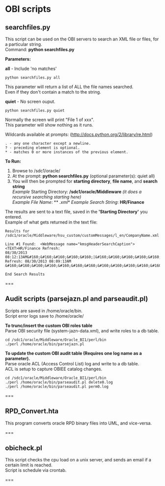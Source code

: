# OBI scripts

## searchfiles.py

This script can be used on the OBI servers to search an XML file or files, for a particular string.  
Command: **python searchfiles.py** *<parameters>*

**Parameters:**  

**all** - Include 'no matches'  
~~~
python searchfiles.py all   
~~~
This parameter will return a list of ALL the file names searched.  
Even if they don't contain a match to the string.  

**quiet** - No screen ouput.  
~~~
python searchfiles.py quiet   
~~~
Normally the screen will print "File 1 of xxx".  
This parameter will show nothing as it runs.  

Wildcards available at prompts: (http://docs.python.org/2/library/re.html)  
~~~
. - any one character except a newline.  
? - preceding element is optional.  
* - matches 0 or more instances of the previous element.  
~~~

**To Run:**  
1. Browse to /sdc1/oracle/  
2. At the prompt:  **python searchfiles.py** (optional parameter(s): quiet all)   
3. You will then be prompted for **starting directory**, **file name**, and **search string**  
*Example* Starting Directory: **/sdc1/oracle/Middleware**  *(it does a recursive searching starting here)*    
*Example File Name*: ** *.xml**
*Example Search String*: **HR/Finance**  

The results are sent to a text file, saved in the **'Starting Directory'** you entered.  
Example of what gets returned in the text file:  

~~~
Results for /sdc1/oracle/Middleware/hsu_custom/customMessages/l_en/CompanyName.xml:  

Line #1 Found: 	<WebMessage name="kmsgHeaderSearchCaption"><TEXT>HR/Finance Refresh: 
08/30/2013 08:12:13AM&#160;&#160;&#160;&#160;&#160;|&#160;&#160;&#160;&#160;&#160;Student Refresh: 08/30/2013 08:09:13AM
&#160;&#160;&#160;&#160;&#160;&#160;&#160;&#160;&#160;&#160;&#160;&#160;&#160;&#160;Search</TEXT>

End Search Results
~~~

===

## Audit scripts (parsejazn.pl and parseaudit.pl)

Scripts are saved in /home/oracle/bin.  
Script error logs save to /home/oracle/  

**To trunc/insert the custom OBI roles table**  
Parse OBI security file (system-jazn-data.xml), and write roles to a db table.    
~~~
cd /sdc1/oracle/Middleware/Oracle_BI1/perl/bin  
./perl /home/oracle/bin/parsejazn.pl  
~~~

**To update the custom OBI audit table (Requires one log name as a parameter).**  
Parse oracle ACL (Access Control List) log and write to a db table.  
ACL is setup to capture OBIEE catalog changes.   
~~~
cd /sdc1/oracle/Middleware/Oracle_BI1/perl/bin
./perl /home/oracle/bin/parseaudit.pl delete0.log
./perl /home/oracle/bin/parseaudit.pl perm0.log
~~~

===

## RPD_Convert.hta

This program converts oracle RPD binary files into UML, and vice-versa.  

===

## obicheck.pl

This script checks the cpu load on a unix server, and sends an email if a certain limit is reached.  
Script is schedule via crontab.  

===
